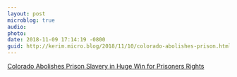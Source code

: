 ```yaml
---
layout: post
microblog: true
audio: 
photo: 
date: 2018-11-09 17:14:19 -0800
guid: http://kerim.micro.blog/2018/11/10/colorado-abolishes-prison.html
---
```

[Colorado Abolishes Prison Slavery in Huge Win for Prisoners Rights](http://fortune.com/2018/11/07/colorado-abolishes-prison-slavery-servitude/)
